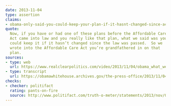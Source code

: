 ```yaml
---
date: 2013-11-04
type: assertion
claims:
- obama-only-said-you-could-keep-your-plan-if-it-hasnt-changed-since-aca-passed
quote:
  Now, if you have or had one of these plans before the Affordable Care
  Act came into law and you really like that plan, what we said was you
  could keep it if it hasn’t changed since the law was passed.  So we
  wrote into the Affordable Care Act you’re grandfathered in on that
  plan.
sources:
- type: web
  url: https://www.realclearpolitics.com/video/2013/11/04/obama_what_we_said_was_you_can_keep_it_if_it_hasnt_changed_since_the_law_passed.html
- type: transcript
  url: https://obamawhitehouse.archives.gov/the-press-office/2013/11/04/remarks-president-aca-coalition-partners-and-supporters
checks:
- checker: politifact
  rating: pants-on-fire
  source: http://www.politifact.com/truth-o-meter/statements/2013/nov/06/barack-obama/barack-obama-says-what-hed-said-was-you-could-keep/
---
```

